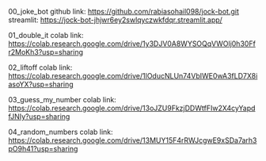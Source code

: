 00_joke_bot
github link: https://github.com/rabiasohail098/jock-bot.git
streamlit: https://jock-bot-jhjwr6ey2swlqyczwkfdqr.streamlit.app/

01_double_it
colab link: https://colab.research.google.com/drive/1y3DJV0A8WYSOQqVWOlj0h30Ffr2MoKh3?usp=sharing

02_liftoff
colab link: https://colab.research.google.com/drive/1lOducNLUn74VbIWE0wA3fLD7X8iasoYX?usp=sharing

03_guess_my_number
colab link: https://colab.research.google.com/drive/13oJZU9FkzjDDWtfFIw2X4cyYapdfJNIy?usp=sharing

04_random_numbers
colab link: https://colab.research.google.com/drive/13MUY15F4rRWJcgwE9xSDa7arh3pO9h41?usp=sharing

